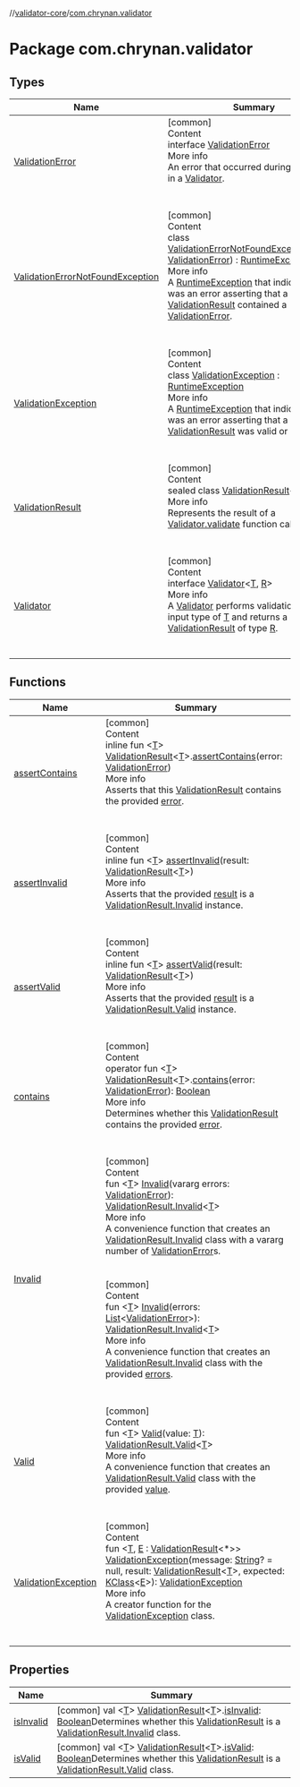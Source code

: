 //[validator-core](../../index.md)/[com.chrynan.validator](index.md)



# Package com.chrynan.validator  


## Types  
  
|  Name |  Summary | 
|---|---|
| <a name="com.chrynan.validator/ValidationError///PointingToDeclaration/"></a>[ValidationError](-validation-error/index.md)| <a name="com.chrynan.validator/ValidationError///PointingToDeclaration/"></a>[common]  <br>Content  <br>interface [ValidationError](-validation-error/index.md)  <br>More info  <br>An error that occurred during validation in a [Validator](-validator/index.md).  <br><br><br>|
| <a name="com.chrynan.validator/ValidationErrorNotFoundException///PointingToDeclaration/"></a>[ValidationErrorNotFoundException](-validation-error-not-found-exception/index.md)| <a name="com.chrynan.validator/ValidationErrorNotFoundException///PointingToDeclaration/"></a>[common]  <br>Content  <br>class [ValidationErrorNotFoundException](-validation-error-not-found-exception/index.md)(**error**: [ValidationError](-validation-error/index.md)) : [RuntimeException](https://kotlinlang.org/api/latest/jvm/stdlib/kotlin/-runtime-exception/index.html)  <br>More info  <br>A [RuntimeException](https://kotlinlang.org/api/latest/jvm/stdlib/kotlin/-runtime-exception/index.html) that indicates there was an error asserting that a [ValidationResult](-validation-result/index.md) contained a [ValidationError](-validation-error/index.md).  <br><br><br>|
| <a name="com.chrynan.validator/ValidationException///PointingToDeclaration/"></a>[ValidationException](-validation-exception/index.md)| <a name="com.chrynan.validator/ValidationException///PointingToDeclaration/"></a>[common]  <br>Content  <br>class [ValidationException](-validation-exception/index.md) : [RuntimeException](https://kotlinlang.org/api/latest/jvm/stdlib/kotlin/-runtime-exception/index.html)  <br>More info  <br>A [RuntimeException](https://kotlinlang.org/api/latest/jvm/stdlib/kotlin/-runtime-exception/index.html) that indicates there was an error asserting that a [ValidationResult](-validation-result/index.md) was valid or invalid.  <br><br><br>|
| <a name="com.chrynan.validator/ValidationResult///PointingToDeclaration/"></a>[ValidationResult](-validation-result/index.md)| <a name="com.chrynan.validator/ValidationResult///PointingToDeclaration/"></a>[common]  <br>Content  <br>sealed class [ValidationResult](-validation-result/index.md)<[T](-validation-result/index.md)>  <br>More info  <br>Represents the result of a [Validator.validate](-validator/validate.md) function call.  <br><br><br>|
| <a name="com.chrynan.validator/Validator///PointingToDeclaration/"></a>[Validator](-validator/index.md)| <a name="com.chrynan.validator/Validator///PointingToDeclaration/"></a>[common]  <br>Content  <br>interface [Validator](-validator/index.md)<[T](-validator/index.md), [R](-validator/index.md)>  <br>More info  <br>A [Validator](-validator/index.md) performs validation on an input type of [T](-validator/index.md) and returns a [ValidationResult](-validation-result/index.md) of type [R](-validator/index.md).  <br><br><br>|


## Functions  
  
|  Name |  Summary | 
|---|---|
| <a name="com.chrynan.validator//assertContains/com.chrynan.validator.ValidationResult[TypeParam(bounds=[kotlin.Any?])]#com.chrynan.validator.ValidationError/PointingToDeclaration/"></a>[assertContains](assert-contains.md)| <a name="com.chrynan.validator//assertContains/com.chrynan.validator.ValidationResult[TypeParam(bounds=[kotlin.Any?])]#com.chrynan.validator.ValidationError/PointingToDeclaration/"></a>[common]  <br>Content  <br>inline fun <[T](assert-contains.md)> [ValidationResult](-validation-result/index.md)<[T](assert-contains.md)>.[assertContains](assert-contains.md)(error: [ValidationError](-validation-error/index.md))  <br>More info  <br>Asserts that this [ValidationResult](-validation-result/index.md) contains the provided [error](assert-contains.md).  <br><br><br>|
| <a name="com.chrynan.validator//assertInvalid/#com.chrynan.validator.ValidationResult[TypeParam(bounds=[kotlin.Any?])]/PointingToDeclaration/"></a>[assertInvalid](assert-invalid.md)| <a name="com.chrynan.validator//assertInvalid/#com.chrynan.validator.ValidationResult[TypeParam(bounds=[kotlin.Any?])]/PointingToDeclaration/"></a>[common]  <br>Content  <br>inline fun <[T](assert-invalid.md)> [assertInvalid](assert-invalid.md)(result: [ValidationResult](-validation-result/index.md)<[T](assert-invalid.md)>)  <br>More info  <br>Asserts that the provided [result](assert-invalid.md) is a [ValidationResult.Invalid](-validation-result/-invalid/index.md) instance.  <br><br><br>|
| <a name="com.chrynan.validator//assertValid/#com.chrynan.validator.ValidationResult[TypeParam(bounds=[kotlin.Any?])]/PointingToDeclaration/"></a>[assertValid](assert-valid.md)| <a name="com.chrynan.validator//assertValid/#com.chrynan.validator.ValidationResult[TypeParam(bounds=[kotlin.Any?])]/PointingToDeclaration/"></a>[common]  <br>Content  <br>inline fun <[T](assert-valid.md)> [assertValid](assert-valid.md)(result: [ValidationResult](-validation-result/index.md)<[T](assert-valid.md)>)  <br>More info  <br>Asserts that the provided [result](assert-valid.md) is a [ValidationResult.Valid](-validation-result/-valid/index.md) instance.  <br><br><br>|
| <a name="com.chrynan.validator//contains/com.chrynan.validator.ValidationResult[TypeParam(bounds=[kotlin.Any?])]#com.chrynan.validator.ValidationError/PointingToDeclaration/"></a>[contains](contains.md)| <a name="com.chrynan.validator//contains/com.chrynan.validator.ValidationResult[TypeParam(bounds=[kotlin.Any?])]#com.chrynan.validator.ValidationError/PointingToDeclaration/"></a>[common]  <br>Content  <br>operator fun <[T](contains.md)> [ValidationResult](-validation-result/index.md)<[T](contains.md)>.[contains](contains.md)(error: [ValidationError](-validation-error/index.md)): [Boolean](https://kotlinlang.org/api/latest/jvm/stdlib/kotlin/-boolean/index.html)  <br>More info  <br>Determines whether this [ValidationResult](-validation-result/index.md) contains the provided [error](contains.md).  <br><br><br>|
| <a name="com.chrynan.validator//Invalid/#kotlin.Array[com.chrynan.validator.ValidationError]/PointingToDeclaration/"></a>[Invalid](-invalid.md)| <a name="com.chrynan.validator//Invalid/#kotlin.Array[com.chrynan.validator.ValidationError]/PointingToDeclaration/"></a>[common]  <br>Content  <br>fun <[T](-invalid.md)> [Invalid](-invalid.md)(vararg errors: [ValidationError](-validation-error/index.md)): [ValidationResult.Invalid](-validation-result/-invalid/index.md)<[T](-invalid.md)>  <br>More info  <br>A convenience function that creates an [ValidationResult.Invalid](-validation-result/-invalid/index.md) class with a vararg number of [ValidationError](-validation-error/index.md)s.  <br><br><br>[common]  <br>Content  <br>fun <[T](-invalid.md)> [Invalid](-invalid.md)(errors: [List](https://kotlinlang.org/api/latest/jvm/stdlib/kotlin.collections/-list/index.html)<[ValidationError](-validation-error/index.md)>): [ValidationResult.Invalid](-validation-result/-invalid/index.md)<[T](-invalid.md)>  <br>More info  <br>A convenience function that creates an [ValidationResult.Invalid](-validation-result/-invalid/index.md) class with the provided [errors](-invalid.md).  <br><br><br>|
| <a name="com.chrynan.validator//Valid/#TypeParam(bounds=[kotlin.Any?])/PointingToDeclaration/"></a>[Valid](-valid.md)| <a name="com.chrynan.validator//Valid/#TypeParam(bounds=[kotlin.Any?])/PointingToDeclaration/"></a>[common]  <br>Content  <br>fun <[T](-valid.md)> [Valid](-valid.md)(value: [T](-valid.md)): [ValidationResult.Valid](-validation-result/-valid/index.md)<[T](-valid.md)>  <br>More info  <br>A convenience function that creates an [ValidationResult.Valid](-validation-result/-valid/index.md) class with the provided [value](-valid.md).  <br><br><br>|
| <a name="com.chrynan.validator//ValidationException/#kotlin.String?#com.chrynan.validator.ValidationResult[TypeParam(bounds=[kotlin.Any?])]#kotlin.reflect.KClass[TypeParam(bounds=[com.chrynan.validator.ValidationResult[*]])]/PointingToDeclaration/"></a>[ValidationException](-validation-exception.md)| <a name="com.chrynan.validator//ValidationException/#kotlin.String?#com.chrynan.validator.ValidationResult[TypeParam(bounds=[kotlin.Any?])]#kotlin.reflect.KClass[TypeParam(bounds=[com.chrynan.validator.ValidationResult[*]])]/PointingToDeclaration/"></a>[common]  <br>Content  <br>fun <[T](-validation-exception.md), [E](-validation-exception.md) : [ValidationResult](-validation-result/index.md)<*>> [ValidationException](-validation-exception.md)(message: [String](https://kotlinlang.org/api/latest/jvm/stdlib/kotlin/-string/index.html)? = null, result: [ValidationResult](-validation-result/index.md)<[T](-validation-exception.md)>, expected: [KClass](https://kotlinlang.org/api/latest/jvm/stdlib/kotlin.reflect/-k-class/index.html)<[E](-validation-exception.md)>): [ValidationException](-validation-exception/index.md)  <br>More info  <br>A creator function for the [ValidationException](-validation-exception/index.md) class.  <br><br><br>|


## Properties  
  
|  Name |  Summary | 
|---|---|
| <a name="com.chrynan.validator//isInvalid/com.chrynan.validator.ValidationResult[TypeParam(bounds=[kotlin.Any?])]#/PointingToDeclaration/"></a>[isInvalid](is-invalid.md)| <a name="com.chrynan.validator//isInvalid/com.chrynan.validator.ValidationResult[TypeParam(bounds=[kotlin.Any?])]#/PointingToDeclaration/"></a> [common] val <[T](is-invalid.md)> [ValidationResult](-validation-result/index.md)<[T](is-invalid.md)>.[isInvalid](is-invalid.md): [Boolean](https://kotlinlang.org/api/latest/jvm/stdlib/kotlin/-boolean/index.html)Determines whether this [ValidationResult](-validation-result/index.md) is a [ValidationResult.Invalid](-validation-result/-invalid/index.md) class.   <br>|
| <a name="com.chrynan.validator//isValid/com.chrynan.validator.ValidationResult[TypeParam(bounds=[kotlin.Any?])]#/PointingToDeclaration/"></a>[isValid](is-valid.md)| <a name="com.chrynan.validator//isValid/com.chrynan.validator.ValidationResult[TypeParam(bounds=[kotlin.Any?])]#/PointingToDeclaration/"></a> [common] val <[T](is-valid.md)> [ValidationResult](-validation-result/index.md)<[T](is-valid.md)>.[isValid](is-valid.md): [Boolean](https://kotlinlang.org/api/latest/jvm/stdlib/kotlin/-boolean/index.html)Determines whether this [ValidationResult](-validation-result/index.md) is a [ValidationResult.Valid](-validation-result/-valid/index.md) class.   <br>|

